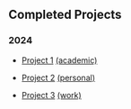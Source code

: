## Completed Projects
### 2024 
* [Project 1](project1.md) [(academic)](../index.md)

* [Project 2](project2.md) [(personal)](../index.md)

* [Project 3](project3.md) [(work)](../index.md)